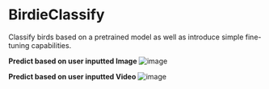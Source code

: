 # BirdieClassify
Classify birds based on a pretrained model as well as introduce simple fine-tuning capabilities.

**Predict based on user inputted Image**
![image](https://github.com/neekeshpanchal/BirdieClassify/assets/80868396/5e10ed8e-bcf8-4f0c-8d67-997b71f448e1)


**Predict based on user inputted Video**
![image](https://github.com/neekeshpanchal/BirdieClassify/assets/80868396/1d74c1d9-866b-421a-93aa-bfd1e511a58d)
